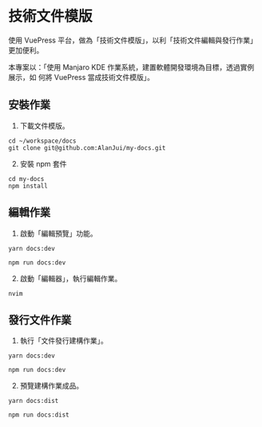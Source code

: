 # 技術文件模版

使用 VuePress 平台，做為「技術文件模版」，以利「技術文件編輯與發行作業」更加便利。

本專案以：「使用 Manjaro KDE 作業系統，建置軟體開發環境為目標，透過實例展示，如
何將 VuePress 當成技術文件模版」。

## 安裝作業

1. 下載文件模版。

```
cd ~/workspace/docs
git clone git@github.com:AlanJui/my-docs.git
```

2. 安裝 npm 套件

```
cd my-docs
npm install
```

## 編輯作業

1. 啟動「編輯預覽」功能。

```
yarn docs:dev
```

```
npm run docs:dev
```

2. 啟動「編輯器」，執行編輯作業。

```
nvim
```

## 發行文件作業

1. 執行「文件發行建構作業」。

```
yarn docs:dev
```

```
npm run docs:dev
```

2. 預覽建構作業成品。

```
yarn docs:dist
```

```
npm run docs:dist
```
